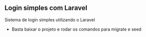 ## Login simples com Laravel

Sistema de login simples utilizando o Laravel

- Basta baixar o projeto e rodar os comandos para migrate e seed
